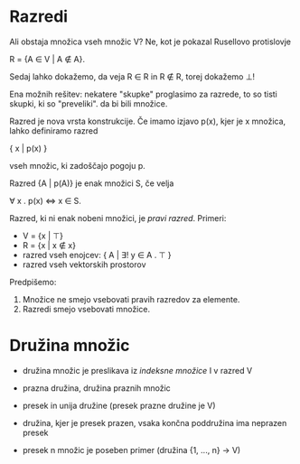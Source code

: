 
# Razredi

Ali obstaja množica vseh množic V? Ne, kot je pokazal Rusellovo protislovje

  R = {A ∈ V | A ∉ A}.

Sedaj lahko dokažemo, da veja R ∈ R in R ∉ R, torej dokažemo ⊥!

Ena možnih rešitev: nekatere "skupke" proglasimo za razrede, to so tisti skupki, ki so
"preveliki". da bi bili množice.

Razred je nova vrsta konstrukcije. Če imamo izjavo p(x), kjer je x množica, lahko
definiramo razred

  { x | p(x) }

vseh množic, ki zadoščajo pogoju p.

Razred {A | p(A)} je enak množici S, če velja

  ∀ x . p(x) ⇔ x ∈ S.

Razred, ki ni enak nobeni množici, je *pravi razred*. Primeri:

* V = {x | ⊤}
* R = {x | x ∉ x}
* razred vseh enojcev: { A | ∃! y ∈ A . ⊤ }
* razred vseh vektorskih prostorov

Predpišemo:

  1. Množice ne smejo vsebovati pravih razredov za elemente.
  2. Razredi smejo vsebovati množice.

# Družina množic

* družina množic je preslikava iz *indeksne množice* I v razred V

* prazna družina, družina praznih množic

* presek in unija družine (presek prazne družine je V)

* družina, kjer je presek prazen, vsaka končna poddružina ima neprazen presek

* presek n množic je poseben primer (družina {1, ..., n} → V)

